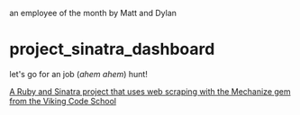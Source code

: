 an employee of the month by Matt and Dylan

# project_sinatra_dashboard
let's go for an job (*ahem ahem*) hunt!

[A Ruby and Sinatra project that uses web scraping with the Mechanize gem from the Viking Code School](http://www.vikingcodeschool.com)
